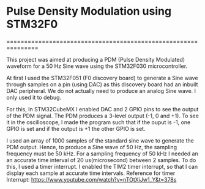 # Pulse Density Modulation using STM32F0 #
===============================================================

This project was aimed at producing a PDM (Pulse Density Modulated) waveform for a 50 Hz Sine wave using the STM32F030 microcontroller.

At first I used the STM32F051 (F0 discovery board) to generate a Sine wave through samples on a pin (using DAC) as this discovery board had an inbuilt DAC peripheral. We do not actually need to produce an analog Sine wave. I only used it to debug.

For this, In STM32CubeMX I enabled DAC and 2 GPIO pins to see the output of the PDM signal. The PDM produces a 3-level output (-1, 0 and +1). To see it in the oscilloscope, I made the program such that if the ouput is -1, one GPIO is set and if the output is +1 the other GPIO is set. 
 
I used an array of 1000 samples of the standard sine wave to generate the PDM output. Hence, to produce a Sine wave of 50 Hz, the sampling frequency must be 50 kHz. For a sampling frequency of 50 kHz I needed an an accurate time interval of 20 us(microsecond) between 2 samples. To do this, I used a timer interrupt. I enabled the TIM2 timer interrupt, so that I can display each sample at accurate time intervals.
Reference for timer Interrupt: https://www.youtube.com/watch?v=nTOtXiJw1_Y&t=378s

